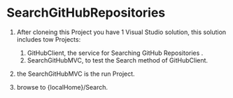# SearchGitHubRepositories



1. After cloneing this Project  you have 1 Visual Studio solution, this solution includes tow Projects:
	1. GitHubClient, the service for Searching GitHub Repositories .
	2. SearchGitHubMVC, to test the Search method of GitHubClient.

2. the SearchGitHubMVC is the run Project.
3. browse to {localHome}/Search.
